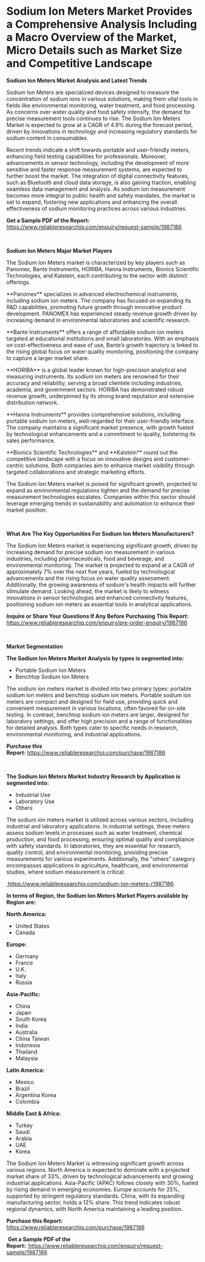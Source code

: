 <p><h1>Sodium Ion Meters Market Provides a Comprehensive Analysis Including a Macro Overview of the Market, Micro Details such as Market Size and Competitive Landscape</h1></p><p><strong>Sodium Ion Meters Market Analysis and Latest Trends</strong></p>
<p><p>Sodium Ion Meters are specialized devices designed to measure the concentration of sodium ions in various solutions, making them vital tools in fields like environmental monitoring, water treatment, and food processing. As concerns over water quality and food safety intensify, the demand for precise measurement tools continues to rise. The Sodium Ion Meters Market is expected to grow at a CAGR of 4.9% during the forecast period, driven by innovations in technology and increasing regulatory standards for sodium content in consumables.</p><p>Recent trends indicate a shift towards portable and user-friendly meters, enhancing field testing capabilities for professionals. Moreover, advancements in sensor technology, including the development of more sensitive and faster response measurement systems, are expected to further boost the market. The integration of digital connectivity features, such as Bluetooth and cloud data storage, is also gaining traction, enabling seamless data management and analysis. As sodium ion measurement becomes more integral to public health and safety mandates, the market is set to expand, fostering new applications and enhancing the overall effectiveness of sodium monitoring practices across various industries.</p></p>
<p><strong>Get a Sample PDF of the Report:&nbsp;</strong> <a href="https://www.reliableresearchiq.com/enquiry/request-sample/1987186?utm_campaign=3452&utm_medium=2&utm_source=Github&utm_content=ia&utm_term=12042025&utm_id=sodium-ion-meters">https://www.reliableresearchiq.com/enquiry/request-sample/1987186</a></p>
<p>&nbsp;</p>
<p><strong>Sodium Ion Meters Major Market Players</strong></p>
<p><p>The Sodium Ion Meters market is characterized by key players such as Panomex, Bante Instruments, HORIBA, Hanna Instruments, Bionics Scientific Technologies, and Kalstein, each contributing to the sector with distinct offerings.</p><p>**Panomex** specializes in advanced electrochemical instruments, including sodium ion meters. The company has focused on expanding its R&D capabilities, promoting future growth through innovative product development. PANOMEX has experienced steady revenue growth driven by increasing demand in environmental laboratories and scientific research.</p><p>**Bante Instruments** offers a range of affordable sodium ion meters targeted at educational institutions and small laboratories. With an emphasis on cost-effectiveness and ease of use, Bante’s growth trajectory is linked to the rising global focus on water quality monitoring, positioning the company to capture a larger market share.</p><p>**HORIBA** is a global leader known for high-precision analytical and measuring instruments. Its sodium ion meters are renowned for their accuracy and reliability, serving a broad clientele including industries, academia, and government sectors. HORIBA has demonstrated robust revenue growth, underpinned by its strong brand reputation and extensive distribution network.</p><p>**Hanna Instruments** provides comprehensive solutions, including portable sodium ion meters, well-regarded for their user-friendly interface. The company maintains a significant market presence, with growth fueled by technological enhancements and a commitment to quality, bolstering its sales performance.</p><p>**Bionics Scientific Technologies** and **Kalstein** round out the competitive landscape with a focus on innovative designs and customer-centric solutions. Both companies aim to enhance market visibility through targeted collaborations and strategic marketing efforts.</p><p>The Sodium Ion Meters market is poised for significant growth, projected to expand as environmental regulations tighten and the demand for precise measurement technologies escalates. Companies within this sector should leverage emerging trends in sustainability and automation to enhance their market position.</p></p>
<p>&nbsp;</p>
<p><strong>What Are The Key Opportunities For Sodium Ion Meters Manufacturers?</strong></p>
<p><p>The Sodium Ion Meters market is experiencing significant growth, driven by increasing demand for precise sodium ion measurement in various industries, including pharmaceuticals, food and beverage, and environmental monitoring. The market is projected to expand at a CAGR of approximately 7% over the next five years, fueled by technological advancements and the rising focus on water quality assessment. Additionally, the growing awareness of sodium's health impacts will further stimulate demand. Looking ahead, the market is likely to witness innovations in sensor technologies and enhanced connectivity features, positioning sodium ion meters as essential tools in analytical applications.</p></p>
<p><strong>Inquire or Share Your Questions If Any Before Purchasing This Report:</strong> <a href="https://www.reliableresearchiq.com/enquiry/pre-order-enquiry/1987186?utm_campaign=3452&utm_medium=2&utm_source=Github&utm_content=ia&utm_term=12042025&utm_id=sodium-ion-meters">https://www.reliableresearchiq.com/enquiry/pre-order-enquiry/1987186</a></p>
<p>&nbsp;</p>
<p><strong>Market Segmentation</strong></p>
<p><strong>The Sodium Ion Meters Market Analysis by types is segmented into:</strong></p>
<p><ul><li>Portable Sodium Ion Meters</li><li>Benchtop Sodium Ion Meters</li></ul></p>
<p><p>The sodium ion meters market is divided into two primary types: portable sodium ion meters and benchtop sodium ion meters. Portable sodium ion meters are compact and designed for field use, providing quick and convenient measurement in various locations, often favored for on-site testing. In contrast, benchtop sodium ion meters are larger, designed for laboratory settings, and offer high precision and a range of functionalities for detailed analysis. Both types cater to specific needs in research, environmental monitoring, and industrial applications.</p></p>
<p><strong>Purchase this Report:&nbsp;</strong><a href="https://www.reliableresearchiq.com/purchase/1987186?utm_campaign=3452&utm_medium=2&utm_source=Github&utm_content=ia&utm_term=12042025&utm_id=sodium-ion-meters">https://www.reliableresearchiq.com/purchase/1987186</a></p>
<p>&nbsp;</p>
<p><strong>The Sodium Ion Meters Market Industry Research by Application is segmented into:</strong></p>
<p><ul><li>Industrial Use</li><li>Laboratory Use</li><li>Others</li></ul></p>
<p><p>The sodium ion meters market is utilized across various sectors, including industrial and laboratory applications. In industrial settings, these meters assess sodium levels in processes such as water treatment, chemical production, and food processing, ensuring optimal quality and compliance with safety standards. In laboratories, they are essential for research, quality control, and environmental monitoring, providing precise measurements for various experiments. Additionally, the "others" category encompasses applications in agriculture, healthcare, and environmental studies, where sodium measurement is critical.</p></p>
<p><a href="https://www.reliableresearchiq.com/sodium-ion-meters-r1987186?utm_campaign=3452&utm_medium=2&utm_source=Github&utm_content=ia&utm_term=12042025&utm_id=sodium-ion-meters">&nbsp;https://www.reliableresearchiq.com/sodium-ion-meters-r1987186</a></p>
<p><strong>In terms of Region, the Sodium Ion Meters Market Players available by Region are:</strong></p>
<p>
    <p> <strong> North America: </strong>
        <ul>
            <li>United States</li>
            <li>Canada</li>
        </ul>
        </p> 
    <p> <strong> Europe: </strong>
        <ul>
            <li>Germany</li>
            <li>France</li>
            <li>U.K.</li>
            <li>Italy</li>
            <li>Russia</li>
        </ul>
        </p> 
    <p> <strong> Asia-Pacific: </strong>
        <ul>
            <li>China</li>
            <li>Japan</li>
            <li>South Korea</li>
            <li>India</li>
            <li>Australia</li>
            <li>China Taiwan</li>
            <li>Indonesia</li>
            <li>Thailand</li>
            <li>Malaysia</li>
        </ul>
        </p> 
    <p> <strong> Latin America: </strong>
        <ul>
            <li>Mexico</li>
            <li>Brazil</li>
            <li>Argentina Korea</li>
            <li>Colombia</li>
        </ul>
        </p> 
    <p> <strong> Middle East & Africa: </strong>
        <ul>
            <li>Turkey</li>
            <li>Saudi</li>
            <li>Arabia</li>
            <li>UAE</li>
            <li>Korea</li>
        </ul>
    </p>
    </p>
<p><p>The Sodium Ion Meters Market is witnessing significant growth across various regions. North America is expected to dominate with a projected market share of 33%, driven by technological advancements and growing industrial applications. Asia-Pacific (APAC) follows closely with 30%, fueled by rising demand in emerging economies. Europe accounts for 25%, supported by stringent regulatory standards. China, with its expanding manufacturing sector, holds a 12% share. This trend indicates robust regional dynamics, with North America maintaining a leading position.</p></p>
<p><strong>Purchase this Report: </strong><a href="https://www.reliableresearchiq.com/purchase/1987186?utm_campaign=3452&utm_medium=2&utm_source=Github&utm_content=ia&utm_term=12042025&utm_id=sodium-ion-meters">https://www.reliableresearchiq.com/purchase/1987186</a></p>
<p>&nbsp;<strong>Get a Sample PDF of the Report:&nbsp;&nbsp;</strong><a href="https://www.reliableresearchiq.com/enquiry/request-sample/1987186?utm_campaign=3452&utm_medium=2&utm_source=Github&utm_content=ia&utm_term=12042025&utm_id=sodium-ion-meters">https://www.reliableresearchiq.com/enquiry/request-sample/1987186</a></p>
<p><strong></strong></p>
<p><p></p><p></p><p></p></p>